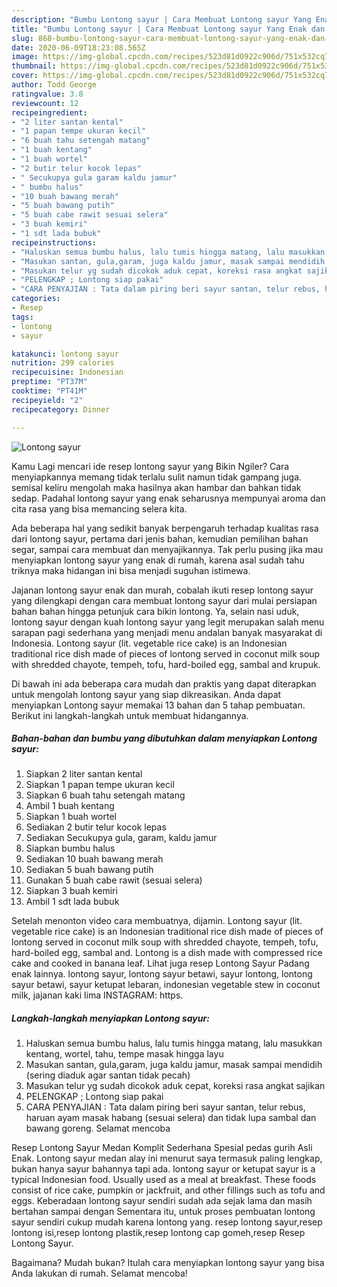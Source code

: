 ```yaml
---
description: "Bumbu Lontong sayur | Cara Membuat Lontong sayur Yang Enak dan Simpel"
title: "Bumbu Lontong sayur | Cara Membuat Lontong sayur Yang Enak dan Simpel"
slug: 868-bumbu-lontong-sayur-cara-membuat-lontong-sayur-yang-enak-dan-simpel
date: 2020-06-09T18:23:08.565Z
image: https://img-global.cpcdn.com/recipes/523d81d0922c906d/751x532cq70/lontong-sayur-foto-resep-utama.jpg
thumbnail: https://img-global.cpcdn.com/recipes/523d81d0922c906d/751x532cq70/lontong-sayur-foto-resep-utama.jpg
cover: https://img-global.cpcdn.com/recipes/523d81d0922c906d/751x532cq70/lontong-sayur-foto-resep-utama.jpg
author: Todd George
ratingvalue: 3.8
reviewcount: 12
recipeingredient:
- "2 liter santan kental"
- "1 papan tempe ukuran kecil"
- "6 buah tahu setengah matang"
- "1 buah kentang"
- "1 buah wortel"
- "2 butir telur kocok lepas"
- " Secukupya gula garam kaldu jamur"
- " bumbu halus"
- "10 buah bawang merah"
- "5 buah bawang putih"
- "5 buah cabe rawit sesuai selera"
- "3 buah kemiri"
- "1 sdt lada bubuk"
recipeinstructions:
- "Haluskan semua bumbu halus, lalu tumis hingga matang, lalu masukkan kentang, wortel, tahu, tempe masak hingga layu"
- "Masukan santan, gula,garam, juga kaldu jamur, masak sampai mendidih (sering diaduk agar santan tidak pecah)"
- "Masukan telur yg sudah dicokok aduk cepat, koreksi rasa angkat sajikan"
- "PELENGKAP ; Lontong siap pakai"
- "CARA PENYAJIAN : Tata dalam piring beri sayur santan, telur rebus, haruan ayam masak habang (sesuai selera) dan tidak lupa sambal dan bawang goreng. Selamat mencoba"
categories:
- Resep
tags:
- lontong
- sayur

katakunci: lontong sayur 
nutrition: 299 calories
recipecuisine: Indonesian
preptime: "PT37M"
cooktime: "PT41M"
recipeyield: "2"
recipecategory: Dinner

---
```



![Lontong sayur](https://img-global.cpcdn.com/recipes/523d81d0922c906d/751x532cq70/lontong-sayur-foto-resep-utama.jpg)

Kamu Lagi mencari ide resep lontong sayur yang Bikin Ngiler? Cara menyiapkannya memang tidak terlalu sulit namun tidak gampang juga. semisal keliru mengolah maka hasilnya akan hambar dan bahkan tidak sedap. Padahal lontong sayur yang enak seharusnya mempunyai aroma dan cita rasa yang bisa memancing selera kita.

Ada beberapa hal yang sedikit banyak berpengaruh terhadap kualitas rasa dari lontong sayur, pertama dari jenis bahan, kemudian pemilihan bahan segar, sampai cara membuat dan menyajikannya. Tak perlu pusing jika mau menyiapkan lontong sayur yang enak di rumah, karena asal sudah tahu triknya maka hidangan ini bisa menjadi suguhan istimewa.

Jajanan lontong sayur enak dan murah, cobalah ikuti resep lontong sayur yang dilengkapi dengan cara membuat lontong sayur dari mulai persiapan bahan bahan hingga petunjuk cara bikin lontong. Ya, selain nasi uduk, lontong sayur dengan kuah lontong sayur yang legit merupakan salah menu sarapan pagi sederhana yang menjadi menu andalan banyak masyarakat di Indonesia. Lontong sayur (lit. vegetable rice cake) is an Indonesian traditional rice dish made of pieces of lontong served in coconut milk soup with shredded chayote, tempeh, tofu, hard-boiled egg, sambal and krupuk.


Di bawah ini ada beberapa cara mudah dan praktis yang dapat diterapkan untuk mengolah lontong sayur yang siap dikreasikan. Anda dapat menyiapkan Lontong sayur memakai 13 bahan dan 5 tahap pembuatan. Berikut ini langkah-langkah untuk membuat hidangannya.

<!--inarticleads1-->

##### Bahan-bahan dan bumbu yang dibutuhkan dalam menyiapkan Lontong sayur:

1. Siapkan 2 liter santan kental
1. Siapkan 1 papan tempe ukuran kecil
1. Siapkan 6 buah tahu setengah matang
1. Ambil 1 buah kentang
1. Siapkan 1 buah wortel
1. Sediakan 2 butir telur kocok lepas
1. Sediakan  Secukupya gula, garam, kaldu jamur
1. Siapkan  bumbu halus
1. Sediakan 10 buah bawang merah
1. Sediakan 5 buah bawang putih
1. Gunakan 5 buah cabe rawit (sesuai selera)
1. Siapkan 3 buah kemiri
1. Ambil 1 sdt lada bubuk


Setelah menonton video cara membuatnya, dijamin. Lontong sayur (lit. vegetable rice cake) is an Indonesian traditional rice dish made of pieces of lontong served in coconut milk soup with shredded chayote, tempeh, tofu, hard-boiled egg, sambal and. Lontong is a dish made with compressed rice cake and cooked in banana leaf. Lihat juga resep Lontong Sayur Padang enak lainnya. lontong sayur, lontong sayur betawi, sayur lontong, lontong sayur betawi, sayur ketupat lebaran, indonesian vegetable stew in coconut milk, jajanan kaki lima INSTAGRAM: https. 

<!--inarticleads2-->

##### Langkah-langkah menyiapkan Lontong sayur:

1. Haluskan semua bumbu halus, lalu tumis hingga matang, lalu masukkan kentang, wortel, tahu, tempe masak hingga layu
1. Masukan santan, gula,garam, juga kaldu jamur, masak sampai mendidih (sering diaduk agar santan tidak pecah)
1. Masukan telur yg sudah dicokok aduk cepat, koreksi rasa angkat sajikan
1. PELENGKAP ; Lontong siap pakai
1. CARA PENYAJIAN : Tata dalam piring beri sayur santan, telur rebus, haruan ayam masak habang (sesuai selera) dan tidak lupa sambal dan bawang goreng. Selamat mencoba


Resep Lontong Sayur Medan Komplit Sederhana Spesial pedas gurih Asli Enak. Lontong sayur medan alay ini menurut saya termasuk paling lengkap, bukan hanya sayur bahannya tapi ada. lontong sayur or ketupat sayur is a typical Indonesian food. Usually used as a meal at breakfast. These foods consist of rice cake, pumpkin or jackfruit, and other fillings such as tofu and eggs. Keberadaan lontong sayur sendiri sudah ada sejak lama dan masih bertahan sampai dengan Sementara itu, untuk proses pembuatan lontong sayur sendiri cukup mudah karena lontong yang. resep lontong sayur,resep lontong isi,resep lontong plastik,resep lontong cap gomeh,resep Resep Lontong Sayur. 

Bagaimana? Mudah bukan? Itulah cara menyiapkan lontong sayur yang bisa Anda lakukan di rumah. Selamat mencoba!

